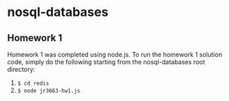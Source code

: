 # nosql-databases

## Homework 1
Homework 1 was completed using node.js. To run the homework 1 solution code,
simply do the following starting from the nosql-databases root directory:
1. `$ cd redis`
2. `$ node jr3663-hw1.js`
